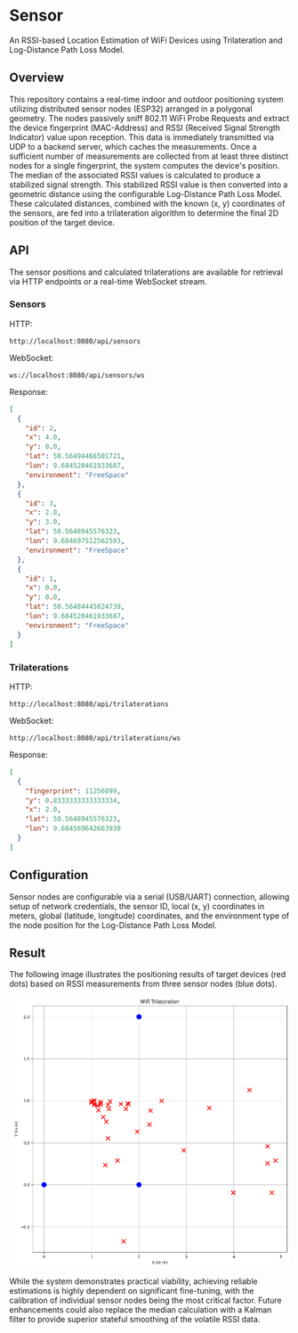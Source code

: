 # Sensor
An RSSI-based Location Estimation of WiFi Devices using Trilateration and Log-Distance Path Loss Model.

## Overview
This repository contains a real-time indoor and outdoor positioning system utilizing distributed sensor nodes (ESP32) arranged in a polygonal geometry. The nodes passively sniff 802.11 WiFi Probe Requests and extract the device fingerprint (MAC-Address) and RSSI (Received Signal Strength Indicator) value upon reception. This data is immediately transmitted via UDP to a backend server, which caches the measurements. Once a sufficient number of measurements are collected from at least three distinct nodes for a single fingerprint, the system computes the device's position. The median of the associated RSSI values is calculated to produce a stabilized signal strength. This stabilized RSSI value is then converted into a geometric distance using the configurable Log-Distance Path Loss Model. These calculated distances, combined with the known (x, y) coordinates of the sensors, are fed into a trilateration algorithm to determine the final 2D position of the target device.

## API
The sensor positions and calculated trilaterations are available for retrieval via HTTP endpoints or a real-time WebSocket stream.

### Sensors
HTTP:
```
http://localhost:8080/api/sensors
```

WebSocket:
```
ws://localhost:8080/api/sensors/ws
```

Response:
```json
[
  {
    "id": 2,
    "x": 4.0,
    "y": 0.0,
    "lat": 50.56494466501721,
    "lon": 9.684520461933687,
    "environment": "FreeSpace"
  },
  {
    "id": 3,
    "x": 2.0,
    "y": 3.0,
    "lat": 50.5648945576323,
    "lon": 9.684697512562593,
    "environment": "FreeSpace"
  },
  {
    "id": 1,
    "x": 0.0,
    "y": 0.0,
    "lat": 50.56484445024739,
    "lon": 9.684520461933687,
    "environment": "FreeSpace"
  }
]
```

### Trilaterations
HTTP:
```
http://localhost:8080/api/trilaterations
```

WebSocket:
```
http://localhost:8080/api/trilaterations/ws
```

Response:
```json
[
  {
    "fingerprint": 11256099,
    "y": 0.8333333333333334,
    "x": 2.0,
    "lat": 50.5648945576323,
    "lon": 9.684569642663938
  }
]
```

## Configuration
Sensor nodes are configurable via a serial (USB/UART) connection, allowing setup of network credentials, the sensor ID, local (x, y) coordinates in meters, global (latitude, longitude) coordinates, and the environment type of the node position for the Log-Distance Path Loss Model.

## Result
The following image illustrates the positioning results of target devices (red dots) based on RSSI measurements from three sensor nodes (blue dots).

![Example](.github/example.png)

While the system demonstrates practical viability, achieving reliable estimations is highly dependent on significant fine-tuning, with the calibration of individual sensor nodes being the most critical factor. Future enhancements could also replace the median calculation with a Kalman filter to provide superior stateful smoothing of the volatile RSSI data.

